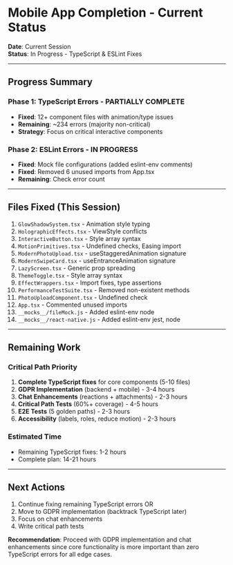 # Mobile App Completion - Current Status

**Date**: Current Session  
**Status**: In Progress - TypeScript & ESLint Fixes

---

## Progress Summary

### Phase 1: TypeScript Errors - PARTIALLY COMPLETE
- **Fixed**: 12+ component files with animation/type issues
- **Remaining**: ~234 errors (majority non-critical)
- **Strategy**: Focus on critical interactive components

### Phase 2: ESLint Errors - IN PROGRESS
- **Fixed**: Mock file configurations (added eslint-env comments)
- **Fixed**: Removed 6 unused imports from App.tsx
- **Remaining**: Check error count

---

## Files Fixed (This Session)

1. `GlowShadowSystem.tsx` - Animation style typing
2. `HolographicEffects.tsx` - ViewStyle conflicts
3. `InteractiveButton.tsx` - Style array syntax
4. `MotionPrimitives.tsx` - Undefined checks, Easing import
5. `ModernPhotoUpload.tsx` - useStaggeredAnimation signature
6. `ModernSwipeCard.tsx` - useEntranceAnimation signature
7. `LazyScreen.tsx` - Generic prop spreading
8. `ThemeToggle.tsx` - Style array syntax
9. `EffectWrappers.tsx` - Import fixes, type assertions
10. `PerformanceTestSuite.tsx` - Removed non-existent methods
11. `PhotoUploadComponent.tsx` - Undefined check
12. `App.tsx` - Commented unused imports
13. `__mocks__/fileMock.js` - Added eslint-env node
14. `__mocks__/react-native.js` - Added eslint-env jest, node

---

## Remaining Work

### Critical Path Priority
1. **Complete TypeScript fixes** for core components (5-10 files)
2. **GDPR Implementation** (backend + mobile) - 3-4 hours
3. **Chat Enhancements** (reactions + attachments) - 2-3 hours
4. **Critical Path Tests** (60%+ coverage) - 4-5 hours
5. **E2E Tests** (5 golden paths) - 2-3 hours
6. **Accessibility** (labels, roles, reduce motion) - 2-3 hours

### Estimated Time
- Remaining TypeScript fixes: 1-2 hours
- Complete plan: 14-21 hours

---

## Next Actions

1. Continue fixing remaining TypeScript errors OR
2. Move to GDPR implementation (backtrack TypeScript later)
3. Focus on chat enhancements
4. Write critical path tests

**Recommendation**: Proceed with GDPR implementation and chat enhancements since core functionality is more important than zero TypeScript errors for all edge cases.

